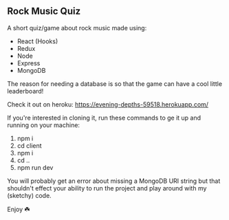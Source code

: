 ## Rock Music Quiz

A short quiz/game about rock music made using:

- React (Hooks)
- Redux
- Node
- Express
- MongoDB

The reason for needing a database is so that the game can have a cool little leaderboard!

Check it out on heroku: https://evening-depths-59518.herokuapp.com/

If you're interested in cloning it, run these commands to ge it up and running on your machine:

1. npm i
2. cd client
3. npm i
4. cd ..
5. npm run dev

You will probably get an error about missing a MongoDB URI string but that shouldn't effect your ability to run the project and play around with my (sketchy) code.

Enjoy ☘️

